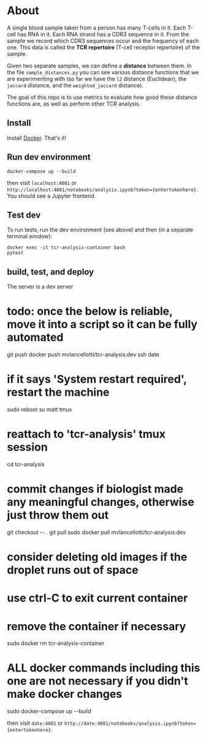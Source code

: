 # About

A single blood sample taken from a person has many T-cells in it.  Each T-cell has RNA in it.  Each RNA strand has a CDR3 sequence in it.  From the sample we record which CDR3 sequences occur and the frequency of each one.  This data is called the **TCR repertoire** (T-cell receptor repertoire) of the sample.

Given two separate samples, we can define a **distance** between them.  In the file `sample_distances.py` you can see various distance functions that we are experimenting with (so far we have the `l2` distance (Euclidean), the `jaccard` distance, and the `weighted_jaccard` distance).

The goal of this repo is to use metrics to evaluate how good these distance functions are, as well as perform other TCR analysis.




## Install

Install [Docker](https://www.docker.com/get-started).  That's it!



## Run dev environment

    docker-compose up --build

then visit `localhost:4001` or `http://localhost:4001/notebooks/analysis.ipynb?token={entertokenhere}`.  You should see a Jupyter frontend.



## Test dev

To run tests, run the dev environment (see above) and then (in a separate terminal window):

	docker exec -it tcr-analysis-container bash
	pytest



## build, test, and deploy
The server is a dev server

  # todo: once the below is reliable, move it into a script so it can be fully automated
  git push
  docker push mvlancellotti/tcr-analysis:dev
  ssh date
  # if it says 'System restart required', restart the machine
  sudo reboot
  su matt
  tmux
  # reattach to 'tcr-analysis' tmux session
  cd tcr-analysis
  # commit changes if biologist made any meaningful changes, otherwise just throw them out
  git checkout -- .
  git pull
  sudo docker pull mvlancellotti/tcr-analysis:dev
  # consider deleting old images if the droplet runs out of space
  # use ctrl-C to exit current container
  # remove the container if necessary
  sudo docker rm tcr-analysis-container
  # ALL docker commands including this one are not necessary if you didn't make docker changes
  sudo docker-compose up --build

then visit `date:4001` or `http://date:4001/notebooks/analysis.ipynb?token={entertokenhere}`.
